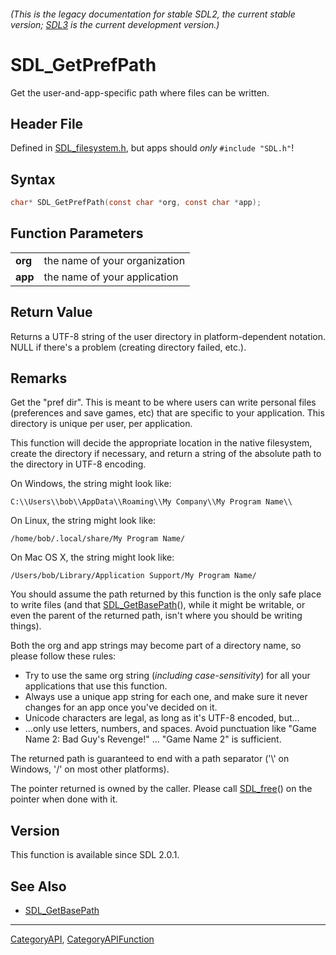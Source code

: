 ###### (This is the legacy documentation for stable SDL2, the current stable version; [SDL3](https://wiki.libsdl.org/SDL3/) is the current development version.)
# SDL_GetPrefPath

Get the user-and-app-specific path where files can be written.

## Header File

Defined in [SDL_filesystem.h](https://github.com/libsdl-org/SDL/blob/SDL2/include/SDL_filesystem.h), but apps should _only_ `#include "SDL.h"`!

## Syntax

```c
char* SDL_GetPrefPath(const char *org, const char *app);

```

## Function Parameters

|             |                               |
| ----------- | ----------------------------- |
| **org**     | the name of your organization |
| **app**     | the name of your application  |

## Return Value

Returns a UTF-8 string of the user directory in platform-dependent
notation. NULL if there's a problem (creating directory failed, etc.).

## Remarks

Get the "pref dir". This is meant to be where users can write personal
files (preferences and save games, etc) that are specific to your
application. This directory is unique per user, per application.

This function will decide the appropriate location in the native
filesystem, create the directory if necessary, and return a string of the
absolute path to the directory in UTF-8 encoding.

On Windows, the string might look like:

`C:\\Users\\bob\\AppData\\Roaming\\My Company\\My Program Name\\`

On Linux, the string might look like:

`/home/bob/.local/share/My Program Name/`

On Mac OS X, the string might look like:

`/Users/bob/Library/Application Support/My Program Name/`

You should assume the path returned by this function is the only safe place
to write files (and that [SDL_GetBasePath](SDL_GetBasePath)(), while it
might be writable, or even the parent of the returned path, isn't where you
should be writing things).

Both the org and app strings may become part of a directory name, so please
follow these rules:

- Try to use the same org string (_including case-sensitivity_) for all
  your applications that use this function.
- Always use a unique app string for each one, and make sure it never
  changes for an app once you've decided on it.
- Unicode characters are legal, as long as it's UTF-8 encoded, but...
- ...only use letters, numbers, and spaces. Avoid punctuation like "Game
  Name 2: Bad Guy's Revenge!" ... "Game Name 2" is sufficient.

The returned path is guaranteed to end with a path separator ('\\' on
Windows, '/' on most other platforms).

The pointer returned is owned by the caller. Please call
[SDL_free](SDL_free)() on the pointer when done with it.

## Version

This function is available since SDL 2.0.1.

## See Also

* [SDL_GetBasePath](SDL_GetBasePath)

----
[CategoryAPI](CategoryAPI), [CategoryAPIFunction](CategoryAPIFunction)

